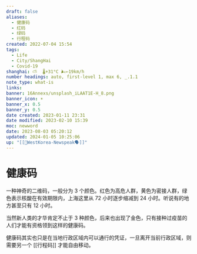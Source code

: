 ```yaml
---
draft: false
aliases:
  - 健康码
  - 红码
  - 绿码
  - 行程码
created: 2022-07-04 15:54
tags:
  - Life
  - City/ShangHai
  - Covid-19
shanghai: ⛅️  🌡️+31°C 🌬️←19km/h
number headings: auto, first-level 1, max 6, _.1.1
note_type: what-is
links: 
banner: 16Annexs/unsplash_iLAAT1E-H_8.png
banner_icon: ☀️
banner_x: 0.5
banner_y: 0.5
date created: 2023-01-11 23:31
date modified: 2023-02-10 15:39
moc: newword
date: 2023-08-03 05:20:12
updated: 2024-01-05 10:25:06
up: "[[💁WestKorea-Newspeak🗣]]"
---
```


# 健康码

一种神奇的二维码，一般分为 3 个颜色。红色为高危人群，黄色为密接人群，绿色表示核酸在有效期限内，上海这里从 72 小时逐步缩减到 24 小时。听说有的地方甚至只有 12 小时。

当然新人类的才华肯定不止于 3 种颜色，后来也出现了金色，只有接种过疫苗的人们才能有资格领到这样的健康码。

健康码其实也只是在当地行政区域内可以通行的凭证，一旦离开当前行政区域，则需要另一个 [[行程码]] 才能自由移动。

